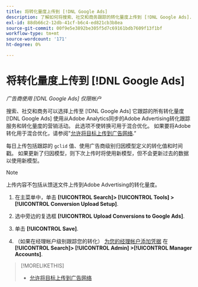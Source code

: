 ```yaml
---
title: 将转化量度上传到 [!DNL Google Ads]
description: 了解如何将搜索、社交和商务跟踪的转化量度上传到 [!DNL Google Ads].
exl-id: 88db66c2-12db-41cf-b6c4-ed821cb3b8ea
source-git-commit: 00f9e5e3892be305f5d7c69161bdb7609f13f1bf
workflow-type: tm+mt
source-wordcount: '171'
ht-degree: 0%

---
```


# 将转化量度上传到 [!DNL Google Ads]

*广告商使用 [!DNL Google Ads] 仅限帐户*

搜索、社交和商务可以选择上传至 [!DNL Google Ads] 它跟踪的所有转化量度 [!DNL Google Ads] 使用从Adobe Analytics同步的Adobe Advertising转化跟踪服务和转化量度的营销活动。 此选项不使转换可用于混合优化。 如果要将Adobe转化用于混合优化，请参阅&quot;[允许将目标上传到广告网络](objective-upload-to-networks.md).”

每日上传包括跟踪的 `gclid` 值、使用广告商级别归因模型定义的转化值和时间戳。 如果更新了归因模型，则下次上传时将使用新模型，但不会更新过去的数据以使用新模型。

>[!NOTE]
>
>上传内容不包括从馈送文件上传到Adobe Advertising的转化量度。

1. 在主菜单中，单击 **[!UICONTROL Search]> [!UICONTROL Tools] >[!UICONTROL Conversion Upload Setup]**.

1. 选中旁边的复选框 **[!UICONTROL Upload Conversions to Google Ads]**.

1. 单击 **[!UICONTROL Save]**.

1. （如果在经理帐户级别跟踪您的转化） [为您的经理帐户添加凭据](/help/search-social-commerce/admin/manager-accounts.md) 在 **[!UICONTROL Search]> [!UICONTROL Admin] >[!UICONTROL Manager Accounts]**.

>[!MORELIKETHIS]
>
>* [允许将目标上传到广告网络](objective-upload-to-networks.md)

